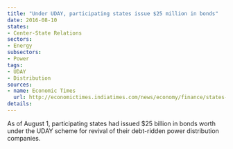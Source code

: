```yaml
---
title: "Under UDAY, participating states issue $25 million in bonds"
date: 2016-08-10
states:
- Center-State Relations
sectors:
- Energy
subsectors:
- Power
tags:
- UDAY
- Distribution
sources:
- name: Economic Times
  url: http://economictimes.indiatimes.com/news/economy/finance/states-issue-bonds-worth-rs-1-66-lakh-crore-under-uday-scheme/articleshow/53541045.cms
details:
---
```


As of August 1, participating states had issued $25 billion in bonds worth under the UDAY scheme for revival of their debt-ridden power distribution companies.
